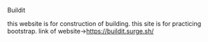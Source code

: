 Buildit

this website is for construction of building. this site is for practicing bootstrap.
link of website->https://buildit.surge.sh/
